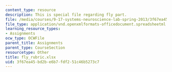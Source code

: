 ```yaml
---
content_type: resource
description: This is special file regarding fly part.
file: /media/courses/9-17-systems-neuroscience-lab-spring-2013/3f67ea45bd2be6b7fdf251c46b5273c7_fly_rubric.xlsx
file_type: application/vnd.openxmlformats-officedocument.spreadsheetml.sheet
learning_resource_types:
- Assignments
ocw_type: OCWFile
parent_title: Assignments
parent_type: CourseSection
resourcetype: Other
title: fly_rubric.xlsx
uid: 3f67ea45-bd2b-e6b7-fdf2-51c46b5273c7
---
```

